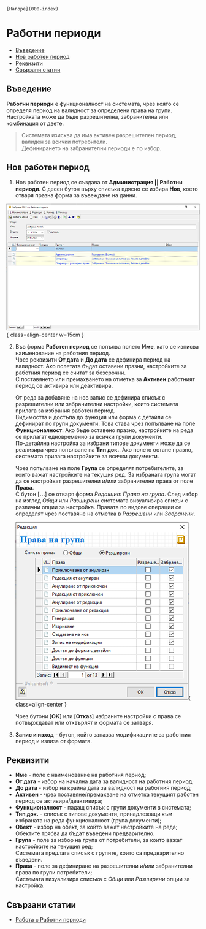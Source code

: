 ```{only} html
[Нагоре](000-index)
```

# **Работни периоди**

- [Въведение](https://docs.unicontsoft.com/guide/erp/001-ref/004-settings/003-working-periods.html#id2)  
- [Нов работен период](https://docs.unicontsoft.com/guide/erp/001-ref/004-settings/003-working-periods.html#id3)  
- [Реквизити](https://docs.unicontsoft.com/guide/erp/001-ref/004-settings/003-working-periods.html#id4)  
- [Свързани статии](https://docs.unicontsoft.com/guide/erp/001-ref/004-settings/003-working-periods.html#id5)  

## **Въведение**

**Работни периоди** е функционалност на системата, чрез която се определя период на валидност за определени права на групи. Настройката може да бъде разрешителна, забранителна или комбинация от двете.  

> Системата изисква да има активен разрешителен период, валиден за всички потребители.  
Дефинирането на забранителни периоди е по избор.  

## **Нов работен период**  

1) Нов работен период се създава от **Администрация || Работни периоди**. С десен бутон върху списъка вдясно се избира **Нов**, което отваря празна форма за въвеждане на данни.  

![](903-working-periods1.png){ class=align-center w=15cm }

2) Във форма **Работен период** се попълва полето **Име**, като се изписва наименование на работния период.  
Чрез реквизити **От дата** и **До дата** се дефинира период на валидност. Ако полетата бъдат оставени празни, настройките за работния период се считат за безсрочни.   
С поставянето или премахването на отметка за **Активен** работният период се активира или деактивира.  

    От реда за добавяне на нов запис се дефинира списък с разрешителни или забранителни настройки, които системата прилага за избрания работен период.  
    Видимостта и достъпа до функция или форма с детайли се дефинират по групи документи. Това става чрез попълване на поле **Функционалност**. Ако бъде оставено празно, настройките на реда се прилагат едновременно за всички групи документи.  
    По-детайлна настройка за избрани типове документи може да се реализира чрез попълване на **Тип док.**. Ако полето остане празно, системата прилага настройките за всички документи.  

    Чрез попълване на поле **Група** се определят потребителите, за които важат настройките на текущия ред. 
    За избраната група могат да се настройват разрешителни и/или забранителни права от поле **Права**.   
    С бутон [**...**] се отваря форма *Редакция: Права на група*. След избор на изглед *Общи* или *Разширени* системата визуализира списък с различни опции за настройка. Правата по видове операции се определят чрез поставяне на отметка в *Разрешени* или *Забранени*.  

    ![](903-working-periods2.png){ class=align-center }

    Чрез бутони [**OK**] или [**Отказ**] избраните настройки с права се потвърждават или отхвърлят и формата се затваря.   

5) **Запис и изход** - бутон, който запазва модификациите за работния период и излиза от формата.

## **Реквизити**  

- **Име** - поле с наименование на работния период;  
- **От дата** - избор на начална дата за валидност на работния период;  
- **До дата** - избор на крайна дата за валидност на работния период;  
- **Активен** - чрез поставяне/премахване на отметка текущият работен период се активира/деактивира;  
- **Функционалност** - падащ списък с групи документи в системата;  
- **Тип док.** - списък с типове документи, принадлежащи към избраната на реда функционалност (група документи);  
- **Обект** - избор на обект, за който важат настройките на реда;  
Обектите трябва да бъдат въведени предварително.  
- **Група** - поле за избор на група от потребители, за които важат настройките на текущия ред;  
Системата предлага списък с групите, които са предварително въведени.  
- **Права** - поле за дефиниране на разрешителни и/или забранителни права по групи потребители;  
Системата визуализира списъка с *Общи* или *Разширени* опции за настройка.  

## **Свързани статии**

- [Работа с Работни периоди ](https://docs.unicontsoft.com/guide/erp/005-how-to/006-working-periods.html)  